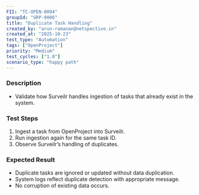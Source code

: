 ```yaml
---
FII: "TC-OPEN-0094"
groupId: "GRP-0006"
title: "Duplicate Task Handling"
created_by: "arun-ramanan@netspective.in"
created_at: "2025-10-23"
test_type: "Automation"
tags: ["OpenProject"]
priority: "Medium"
test_cycles: ["1.0"]
scenario_type: "happy path"
---
```


### Description
- Validate how Surveilr handles ingestion of tasks that already exist in the system.

### Test Steps
1. Ingest a task from OpenProject into Surveilr.  
2. Run ingestion again for the same task ID.  
3. Observe Surveilr’s handling of duplicates.  

### Expected Result
- Duplicate tasks are ignored or updated without data duplication.  
- System logs reflect duplicate detection with appropriate message.  
- No corruption of existing data occurs.
